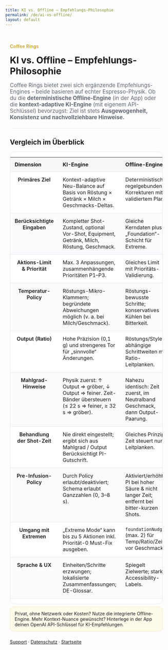 ```yaml
---
title: KI vs. Offline – Empfehlungs-Philosophie
permalink: /de/ai-vs-offline/
layout: default
---
```


<!-- styles are identical to EN page -->
<style>
:root{
  --fg:#222; --muted:#5f6772; --bg:#fff; --stripe:#f6f7f8; --accent:#c9a227;
  --radius:14px; --space:14px; --space-lg:24px; --border:1px solid #e6e7ea;
  --maxw:980px;
}
.page-wrap{max-width:var(--maxw); margin:0 auto; padding:var(--space-lg) var(--space);}
.lede{font-size:1.05rem; color:var(--muted);}
.kicker{display:inline-block; font-weight:600; color:var(--accent); letter-spacing:.02em;}
h1{margin:.25rem 0 1rem;}
hr{border:none; height:1px; background:#eceef1; margin:var(--space-lg) 0;}

.table-wrap{background:var(--bg); border-radius:var(--radius); border:var(--border); overflow:hidden;}
table.cmp{width:100%; border-collapse:collapse;}
table.cmp thead th{font-weight:700; text-align:left; background:var(--stripe); padding:12px 14px; border-bottom:var(--border);}
table.cmp tbody th{font-weight:600; width:24%; vertical-align:top;}
table.cmp td, table.cmp th{padding:14px; border-bottom:var(--border); vertical-align:top;}
table.cmp td small{color:var(--muted);}
table.cmp tr:nth-child(even) td, table.cmp tr:nth-child(even) th{background: #fafbfc;}

@media (max-width: 740px){
  .table-wrap{border:none; background:transparent;}
  table.cmp{display:block;}
  table.cmp thead{display:none;}
  table.cmp tbody{display:grid; gap:12px;}
  table.cmp tr{display:grid; border:var(--border); border-radius:12px; background:#fff;}
  table.cmp tr > *{display:block; border:none; padding:12px 14px;}
  table.cmp tr > th{border-bottom:1px solid #edf0f3; background:#fff; width:auto;}
  table.cmp td[data-label]::before{
    content: attr(data-label);
    display:block; font-size:.82rem; color:var(--muted); margin-bottom:4px;
    font-weight:600; letter-spacing:.01em;
  }
}

.note{background:#fffbeb; border:1px solid #f3e7b6; border-radius:12px; padding:12px 14px; margin-top:8px;}
</style>

<div class="page-wrap">

<p class="kicker">Coffee Rings</p>
<h1>KI vs. Offline – Empfehlungs-Philosophie</h1>

<p class="lede">
Coffee Rings bietet zwei sich ergänzende Empfehlungs-Engines – beide basieren auf echter Espresso-Physik.
Ob du die <strong>deterministische Offline-Engine</strong> (in der App) oder die
<strong>kontext-adaptive KI-Engine</strong> (mit eigenem API-Schlüssel) bevorzugst:
Ziel ist stets <strong>Ausgewogenheit, Konsistenz und nachvollziehbare Hinweise.</strong>
</p>

<hr>

<h2>Vergleich im Überblick</h2>

<div class="table-wrap">
<table class="cmp">
  <thead>
    <tr>
      <th>Dimension</th>
      <th>KI-Engine</th>
      <th>Offline-Engine</th>
      <th>Bedeutung</th>
    </tr>
  </thead>
  <tbody>
    <tr>
      <th>Primäres Ziel</th>
      <td data-label="KI-Engine">Kontext-adaptive Neu-Balance auf Basis von Röstung × Getränk × Milch × Geschmacks-Deltas.</td>
      <td data-label="Offline-Engine">Deterministische, regelgebundene Korrekturen mit validiertem Plan.</td>
      <td data-label="Bedeutung">KI passt sich an; Offline garantiert vorhersehbare, abgesicherte Schritte.</td>
    </tr>
    <tr>
      <th>Berücksichtigte Eingaben</th>
      <td data-label="KI-Engine">Kompletter Shot-Zustand, optional Vor-Shot, Equipment, Getränk, Milch, Röstung, Geschmack.</td>
      <td data-label="Offline-Engine">Gleiche Kerndaten plus „Foundation“-Schicht für Extreme.</td>
      <td data-label="Bedeutung">Beide lesen dieselbe Welt; Offline fügt ein Sicherheitsnetz für Ausreißer hinzu.</td>
    </tr>
    <tr>
      <th>Aktions-Limit & Priorität</th>
      <td data-label="KI-Engine">Max. 3 Anpassungen, zusammenhängende Prioritäten P1–P3.</td>
      <td data-label="Offline-Engine">Gleiches Limit mit Prioritäts-Validierung.</td>
      <td data-label="Bedeutung">Maximal drei umsetzbare Hebel in der UI.</td>
    </tr>
    <tr>
      <th>Temperatur-Policy</th>
      <td data-label="KI-Engine">Röstungs-Mikro-Klammern; begründete Abweichungen möglich (v. a. bei Milch/Geschmack).</td>
      <td data-label="Offline-Engine">Röstungs-bewusste Schritte; konservatives Kühlen bei Bitterkeit.</td>
      <td data-label="Bedeutung">Keine wilden Sprünge; Offline etwas zurückhaltender.</td>
    </tr>
    <tr>
      <th>Output (Ratio)</th>
      <td data-label="KI-Engine">Hohe Präzision (0,1 g) und strengeres Tor für „sinnvolle“ Änderungen.</td>
      <td data-label="Offline-Engine">Röstungs/Style-abhängige Schrittweiten mit Ratio-Leitplanken.</td>
      <td data-label="Bedeutung">Verlängern für Klarheit, verkürzen für Körper; Schrittgröße variiert.</td>
    </tr>
    <tr>
      <th>Mahlgrad-Hinweise</th>
      <td data-label="KI-Engine">Physik zuerst: ↑ Output ⇒ gröber, ↓ Output ⇒ feiner. Zeit-Bänder übersteuern (≤ 22 s ⇒ feiner, ≥ 32 s ⇒ gröber).</td>
      <td data-label="Offline-Engine">Nahezu identisch: Zeit zuerst, im Neutralband Geschmack, dann Output-Paarung.</td>
      <td data-label="Bedeutung">Verhindert Widersprüche wie „feiner + mehr Output“.</td>
    </tr>
    <tr>
      <th>Behandlung der Shot-Zeit</th>
      <td data-label="KI-Engine">Nie direkt eingestellt; ergibt sich aus Mahlgrad / Output Berücksichtigt PI-Gutschrift.</td>
      <td data-label="Offline-Engine">Gleiches Prinzip; Zeit steuert nur Leitplanken.</td>
      <td data-label="Bedeutung">Zeit ist ein <em>Ergebnis</em>, kein Drehknopf.</td>
    </tr>
    <tr>
      <th>Pre-Infusion-Policy</th>
      <td data-label="KI-Engine">Durch Policy erlaubt/deaktiviert; Schema erlaubt Ganzzahlen (0, 3–8 s).</td>
      <td data-label="Offline-Engine">Aktiviert/erhöht PI bei hoher Säure & nicht langer Zeit; entfernt bei bitter-kurzen Shots.</td>
      <td data-label="Bedeutung">Offline nutzt PI aktiver als Geschmacksglätter.</td>
    </tr>
    <tr>
      <th>Umgang mit Extremen</th>
      <td data-label="KI-Engine">„Extreme Mode“ kann bis zu 5 Aktionen inkl. Priorität-0 Must-Fix ausgeben.</td>
      <td data-label="Offline-Engine"><code>foundationNudges</code> (max. 2) für Temp/Ratio/Zeit vor Geschmack.</td>
      <td data-label="Bedeutung">KI kann mehr Must-Fixes listen; Offline bleibt klein & sicher.</td>
    </tr>
    <tr>
      <th>Sprache & UX</th>
      <td data-label="KI-Engine">Einheiten/Schritte erzwungen; lokalisierte Zusammenfassungen; DE-Glossar.</td>
      <td data-label="Offline-Engine">Spiegelt Zielwerte; starke Accessibility-Labels.</td>
      <td data-label="Bedeutung">Konsistente Formulierungen in beiden Pfaden.</td>
    </tr>
  </tbody>
</table>
</div>

<div class="note">
  Privat, ohne Netzwerk oder Kosten? Nutze die integrierte Offline-Engine.  
  Mehr Kontext-Nuance gewünscht? Hinterlege in der App deinen OpenAI API-Schlüssel für KI-Empfehlungen.
</div>

<p style="margin-top:24px;">
  <a href="/de/support/">Support</a> · <a href="/de/privacy/">Datenschutz</a> · <a href="/">Startseite</a>
</p>

</div>
